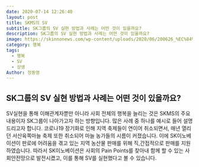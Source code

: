 ```yaml
---
date: 2020-07-14 12:26:40
layout: post
title: SKMS의 SV
subtitle: SK그룹의 SV 실현 방법과 사례는 어떤 것이 있을까요?
description: SK그룹의 SV 실현 방법과 사례는 어떤 것이 있을까요?
image: https://skinnonews.com/wp-content/uploads/2020/06/200626_%EC%84%9C%EC%82%B0%EB%A7%88%EB%8A%98%EB%86%8D%EA%B0%80_%EB%A9%94%EC%9D%B8.jpg
category: 행복
tags:
  - 행복
  - SV
  - 상생
Author: 정동영
---
```


## SK그룹의 SV 실현 방법과 사례는 어떤 것이 있을까요?

SV실현을 통해 이해관계자뿐만 아니라 사회 전체의 행복을 늘리는 것은 SKMS의 주요 내용이자 SK그룹이 나아가고자 하는 방향입니다. 많은 사례 중 하나를 예시로 들어 설명드리고자 합니다. 코로나19 장기화로 인해 지역 축제들이 연이어 취소되면서, 매년 열리던 서산육쪽마늘 축제 또한 취소되어 마늘 농가들의 시름이 커졌습니다. 이에 SK이노베이션이 판로에 어려움을 겪고 있는 지역 농산물 판매를 위해 직,간접적으로 판매를 지원하였습니다. 따라서 SK이노베이션은 사회의 Pain Points를 찾아내 함께 할 수 있는 사회안전망으로 발전시켰고, 이를 통해 SV를 실현했다고 볼 수 있습니다.